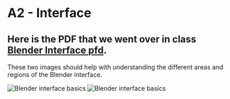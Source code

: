 # A2 - Interface
## Here is the PDF that we went over in class [Blender Interface pfd](https://github.com/dacaldera/DMM_Fall2021/blob/main/course_content/pdfs/Blender%20Interface.pdf). 

These two images should help with understanding the different areas and regions of the Blender interface. 

![Blender interface basics](https://github.com/dacaldera/DMM_Fall2021/blob/main/course_content/images/interface_01.png)
![Blender interface basics](https://github.com/dacaldera/DMM_Fall2021/blob/main/course_content/images/interface_02.png)
